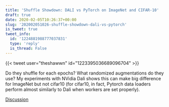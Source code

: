 ```yaml
---
title: 'Shuffle Showdown: DALI vs PyTorch on ImageNet and CIFAR-10'
draft: true
date: 2020-02-05T10:26:37+00:00
slug: '202002051026-shuffle-showdown-dali-vs-pytorch'
is_tweet: true
tweet_info:
  id: '1224881988777037831'
  type: 'reply'
  is_thread: False
---
```




{{< tweet user="theshawwn" id="1223395036689096704" >}}

Do they shuffle for each epochs? What randomized augmentations do they use? My experiments with NVidia Dali shows this can make big difference for ImageNet but not cifar10 (for cifar10, in fact, Pytorch data loaders perform almost similarly to Dali when workers are set properly).

[Discussion](https://x.com/sytelus/status/1224881988777037831)
